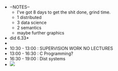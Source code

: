 - ‒NOTES‒ 
    - I've got 8 days to get the shit done, grind time.
    - 1 distributed
    - 3 data science
    - 2 semantics
    - maybe further graphics
- did 6.33*
- 
- 10:30 - 13:00 : SUPERVISION WORK NO LECTURES 
- 13:00 - 16:30 : C Programming?
- 16:30 - 19:00 : Dist systems 
- ![](local:///home/mali/remnote/remnote-614c8a3b6997e6001643dfce/files/T_ce5JHA5lwKagtQ3f5I01I-kv70WVaUhKZharkNNSHEuYR1qRIqia7HwGBxVM0bEwd2mw5KIVwEpjN-qwIqegKBDkWcaDyEXlEgj7kYAM-rQThK1R8pcnzhZ_aq9GWw.png) 
